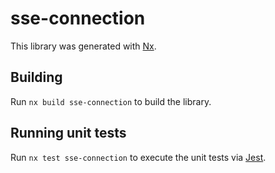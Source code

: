 # sse-connection

This library was generated with [Nx](https://nx.dev).

## Building

Run `nx build sse-connection` to build the library.

## Running unit tests

Run `nx test sse-connection` to execute the unit tests via [Jest](https://jestjs.io).

